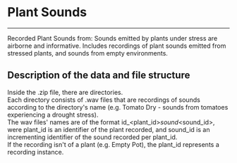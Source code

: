 # Plant Sounds
---

Recorded Plant Sounds from: Sounds emitted by plants under stress are airborne and informative.
Includes recordings of plant sounds emitted from stressed plants, and sounds from empty environments.


## Description of the data and file structure

Inside the .zip file, there are directories.   
Each directory consists of .wav files that are recordings of sounds according to the directory's name (e.g. Tomato Dry - sounds from tomatoes experiencing a drought stress).  
The wav files' names are of the format id_<plant_id>_sound_<sound_id>, were plant_id is an identifier of the plant recorded, and sound_id is an incrementing identifier of the sound recorded per plant_id.  
If the recording isn't of a plant (e.g. Empty Pot), the plant_id represents a recording instance.
